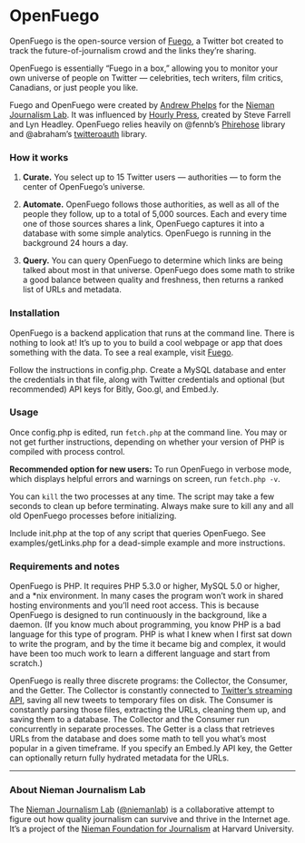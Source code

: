 # OpenFuego

OpenFuego is the open-source version of [Fuego](http://www.niemanlab.org/fuego), a Twitter bot created to track the future-of-journalism crowd and the links they’re sharing.

OpenFuego is essentially “Fuego in a box,” allowing you to monitor your own universe of people on Twitter — celebrities, tech writers, film critics, Canadians, or just people you like.

Fuego and OpenFuego were created by [Andrew Phelps](https://twitter.com/andrewphelps) for the [Nieman Journalism Lab](http://www.niemanlab.org/). It was influenced by [Hourly Press](http://www.theatlantic.com/technology/archive/2011/08/fuego-a-bot-that-turns-the-twitter-firehose-into-a-trickle/244355/), created by Steve Farrell and Lyn Headley. OpenFuego relies heavily on @fennb’s [Phirehose](https://github.com/fennb/phirehose) library and @abraham’s [twitteroauth](https://github.com/abraham/twitteroauth) library.

### How it works

1. __Curate.__ You select up to 15 Twitter users — authorities — to form the center of OpenFuego’s universe.

2. __Automate.__ OpenFuego follows those authorities, as well as all of the people they follow, up to a total of 5,000 sources. Each and every time one of those sources shares a link, OpenFuego captures it into a database with some simple analytics. OpenFuego is running in the background 24 hours a day.

3. __Query.__ You can query OpenFuego to determine which links are being talked about most in that universe. OpenFuego does some math to strike a good balance between quality and freshness, then returns a ranked list of URLs and metadata.

### Installation

OpenFuego is a backend application that runs at the command line. There is nothing to look at! It’s up to you to build a cool webpage or app that does something with the data. To see a real example, visit [Fuego](http://www.niemanlab.org/fuego).

Follow the instructions in config.php. Create a MySQL database and enter the credentials in that file, along with Twitter credentials and optional (but recommended) API keys for Bitly, Goo.gl, and Embed.ly.

### Usage

Once config.php is edited, run `fetch.php` at the command line. You may or not get further instructions, depending on whether your version of PHP is compiled with process control.

__Recommended option for new users:__ To run OpenFuego in verbose mode, which displays helpful errors and warnings on screen, run `fetch.php -v`.

You can `kill` the two processes at any time. The script may take a few seconds to clean up before terminating. Always make sure to kill any and all old OpenFuego processes before initializing.

Include init.php at the top of any script that queries OpenFuego. See examples/getLinks.php for a dead-simple example and more instructions.

### Requirements and notes

OpenFuego is PHP. It requires PHP 5.3.0 or higher, MySQL 5.0 or higher, and a *nix environment. In many cases the program won’t work in shared hosting environments and you’ll need root access. This is because OpenFuego is designed to run continuously in the background, like a daemon. (If you know much about programming, you know PHP is a bad language for this type of program. PHP is what I knew when I first sat down to write the program, and by the time it became big and complex, it would have been too much work to learn a different language and start from scratch.)

OpenFuego is really three discrete programs: the Collector, the Consumer, and the Getter. The Collector is constantly connected to [Twitter’s streaming API](https://dev.twitter.com/docs/streaming-apis), saving all new tweets to temporary files on disk. The Consumer is constantly parsing those files, extracting the URLs, cleaning them up, and saving them to a database. The Collector and the Consumer run concurrently in separate processes. The Getter is a class that retrieves URLs from the database and does some math to tell you what’s most popular in a given timeframe. If you specify an Embed.ly API key, the Getter can optionally return fully hydrated metadata for the URLs.

---

### About Nieman Journalism Lab

The [Nieman Journalism Lab](http://www.niemanlab.org/) ([@niemanlab](https://twitter.com/niemanlab)) is a collaborative attempt to figure out how quality journalism can survive and thrive in the Internet age. It’s a project of the [Nieman Foundation for Journalism](http://www.nieman.harvard.edu) at Harvard University.
